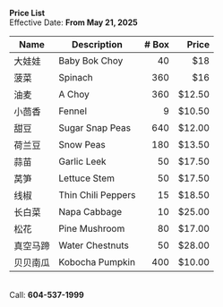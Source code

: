 **Price List**
<br>Effective Date: **From May 21, 2025**


| Name     | Description           | # Box | Price |
|----------|-----------------------|------:|------------------:|
| 大娃娃   | Baby Bok Choy         |    40 |           $18  |
| 菠菜     | Spinach               |   360 |           $16  |
| 油麦     | A Choy                |   360 |           $12.50  |
| 小茴香   | Fennel                |     9 |           $10.50  |
| 甜豆     | Sugar Snap Peas       |   640 |           $12.00  |
| 荷兰豆   | Snow Peas             |   180 |           $13.50  |
| 蒜苗     | Garlic Leek           |    50 |           $17.50  |
| 莴笋     | Lettuce Stem          |    50 |           $17.50  |
| 线椒     | Thin Chili Peppers    |    15 |           $18.50  |
| 长白菜   | Napa Cabbage          |    10 |           $25.00  |
| 松花     | Pine Mushroom         |    80 |           $17.00  |
| 真空马蹄 | Water Chestnuts       |    50 |           $28.00  |
| 贝贝南瓜 | Kobocha Pumpkin       |   400 |           $10.00  |


<br>Call: **604-537-1999**